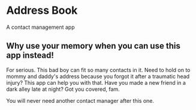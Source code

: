 # Address Book
A contact management app

## Why use your memory when you can use this app instead!

For serious. This bad boy can fit so many contacts in it. Need to hold on to mommy and daddy's address because you forgot it after a traumatic head injury? This app can help you with that. Have you made a new friend in a dark alley late at night? Got you covered, fam.

You will never need another contact manager after this one. 
